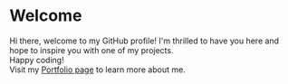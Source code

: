 # Welcome

Hi there, welcome to my GitHub profile!
I'm thrilled to have you here and hope to inspire you with one of my projects. <br>
Happy coding! <br>
Visit my [Portfolio page](https://quintenroets.com "Learn more about me!") to learn more about me.

